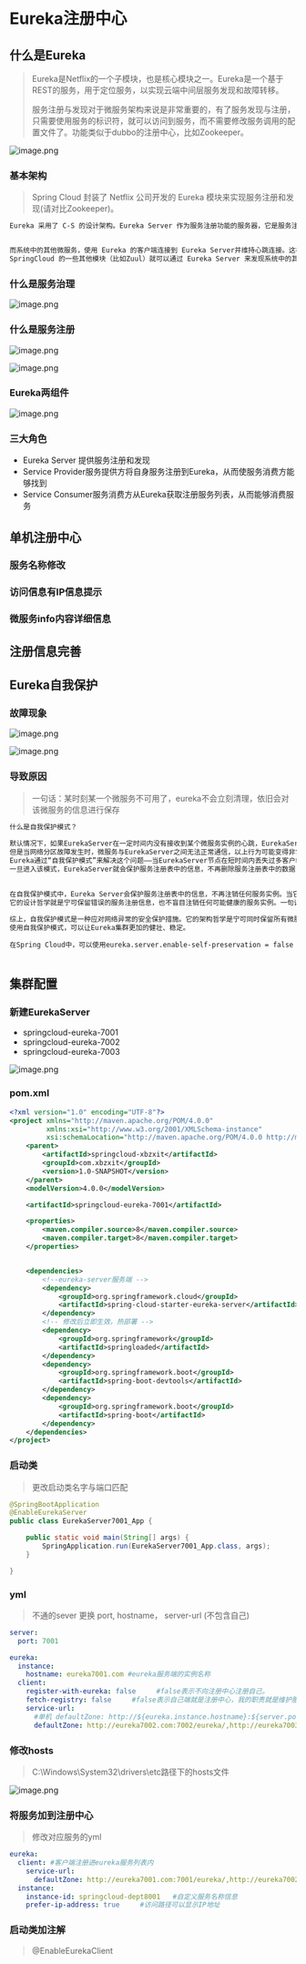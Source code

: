 # Eureka注册中心

## 什么是Eureka

> Eureka是Netflix的一个子模块，也是核心模块之一。Eureka是一个基于REST的服务，用于定位服务，以实现云端中间层服务发现和故障转移。
>
> 服务注册与发现对于微服务架构来说是非常重要的，有了服务发现与注册，只需要使用服务的标识符，就可以访问到服务，而不需要修改服务调用的配置文件了。功能类似于dubbo的注册中心，比如Zookeeper。

![image.png](./assets/1672326290329-image.png)

### 基本架构

> Spring Cloud 封装了 Netflix 公司开发的 Eureka 模块来实现服务注册和发现(请对比Zookeeper)。

```bash
Eureka 采用了 C-S 的设计架构。Eureka Server 作为服务注册功能的服务器，它是服务注册中心。


而系统中的其他微服务，使用 Eureka 的客户端连接到 Eureka Server并维持心跳连接。这样系统的维护人员就可以通过 Eureka Server 来监控系统中各个微服务是否正常运行。
SpringCloud 的一些其他模块（比如Zuul）就可以通过 Eureka Server 来发现系统中的其他微服务，并执行相关的逻辑。


```

### 什么是服务治理

![image.png](./assets/1672325531437-image.png)

### 什么是服务注册

![image.png](./assets/1672325593778-image.png)

![image.png](./assets/1672325604607-image.png)

### Eureka两组件

![image.png](./assets/1672325816959-image.png)

### 三大角色

* Eureka Server 提供服务注册和发现
* Service Provider服务提供方将自身服务注册到Eureka，从而使服务消费方能够找到
* Service Consumer服务消费方从Eureka获取注册服务列表，从而能够消费服务

## 单机注册中心

### 服务名称修改


### 访问信息有IP信息提示



### 微服务info内容详细信息





## 注册信息完善



## Eureka自我保护

### 故障现象

![image.png](./assets/1672327104431-image.png)

![image.png](./assets/1672327110317-image.png)

### 导致原因

> 一句话：某时刻某一个微服务不可用了，eureka不会立刻清理，依旧会对该微服务的信息进行保存

```bash
什么是自我保护模式？
  
默认情况下，如果EurekaServer在一定时间内没有接收到某个微服务实例的心跳，EurekaServer将会注销该实例（默认90秒）。
但是当网络分区故障发生时，微服务与EurekaServer之间无法正常通信，以上行为可能变得非常危险了——因为微服务本身其实是健康的，此时本不应该注销这个微服务。
Eureka通过“自我保护模式”来解决这个问题——当EurekaServer节点在短时间内丢失过多客户端时（可能发生了网络分区故障），那么这个节点就会进入自我保护模式。
一旦进入该模式，EurekaServer就会保护服务注册表中的信息，不再删除服务注册表中的数据（也就是不会注销任何微服务）。当网络故障恢复后，该Eureka Server节点会自动退出自我保护模式。
 

在自我保护模式中，Eureka Server会保护服务注册表中的信息，不再注销任何服务实例。当它收到的心跳数重新恢复到阈值以上时，该Eureka Server节点就会自动退出自我保护模式。
它的设计哲学就是宁可保留错误的服务注册信息，也不盲目注销任何可能健康的服务实例。一句话讲解：好死不如赖活着
 
综上，自我保护模式是一种应对网络异常的安全保护措施。它的架构哲学是宁可同时保留所有微服务（健康的微服务和不健康的微服务都会保留），也不盲目注销任何健康的微服务。
使用自我保护模式，可以让Eureka集群更加的健壮、稳定。
 
在Spring Cloud中，可以使用eureka.server.enable-self-preservation = false 禁用自我保护模式。
 
```

## 集群配置

### 新建EurekaServer

* springcloud-eureka-7001
* springcloud-eureka-7002
* springcloud-eureka-7003

![image.png](./assets/1672359111437-image.png)


### pom.xml

```xml
<?xml version="1.0" encoding="UTF-8"?>
<project xmlns="http://maven.apache.org/POM/4.0.0"
         xmlns:xsi="http://www.w3.org/2001/XMLSchema-instance"
         xsi:schemaLocation="http://maven.apache.org/POM/4.0.0 http://maven.apache.org/xsd/maven-4.0.0.xsd">
    <parent>
        <artifactId>springcloud-xbzxit</artifactId>
        <groupId>com.xbzxit</groupId>
        <version>1.0-SNAPSHOT</version>
    </parent>
    <modelVersion>4.0.0</modelVersion>

    <artifactId>springcloud-eureka-7001</artifactId>

    <properties>
        <maven.compiler.source>8</maven.compiler.source>
        <maven.compiler.target>8</maven.compiler.target>
    </properties>


    <dependencies>
        <!--eureka-server服务端 -->
        <dependency>
            <groupId>org.springframework.cloud</groupId>
            <artifactId>spring-cloud-starter-eureka-server</artifactId>
        </dependency>
        <!-- 修改后立即生效，热部署 -->
        <dependency>
            <groupId>org.springframework</groupId>
            <artifactId>springloaded</artifactId>
        </dependency>
        <dependency>
            <groupId>org.springframework.boot</groupId>
            <artifactId>spring-boot-devtools</artifactId>
        </dependency>
        <dependency>
            <groupId>org.springframework.boot</groupId>
            <artifactId>spring-boot</artifactId>
        </dependency>
    </dependencies>
</project>
```


### 启动类

> 更改启动类名字与端口匹配

```java
@SpringBootApplication
@EnableEurekaServer
public class EurekaServer7001_App {

    public static void main(String[] args) {
        SpringApplication.run(EurekaServer7001_App.class, args);
    }

}
```


### yml

> 不通的sever 更换 port,  hostname， server-url (不包含自己)

```yaml
server:
  port: 7001

eureka:
  instance:
    hostname: eureka7001.com #eureka服务端的实例名称
  client:
    register-with-eureka: false     #false表示不向注册中心注册自己。
    fetch-registry: false     #false表示自己端就是注册中心，我的职责就是维护服务实例，并不需要去检索服务
    service-url:
      #单机 defaultZone: http://${eureka.instance.hostname}:${server.port}/eureka/       #设置与Eureka Server交互的地址查询服务和注册服务都需要依赖这个地址（单机）。
      defaultZone: http://eureka7002.com:7002/eureka/,http://eureka7003.com:7003/eureka/

```


### 修改hosts

> C:\Windows\System32\drivers\etc路径下的hosts文件

![image.png](./assets/1672359485711-image.png)

### 将服务加到注册中心

> 修改对应服务的yml

```yaml
eureka:
  client: #客户端注册进eureka服务列表内
    service-url: 
      defaultZone: http://eureka7001.com:7001/eureka/,http://eureka7002.com:7002/eureka/,http://eureka7003.com:7003/eureka/
  instance:
    instance-id: springcloud-dept8001   #自定义服务名称信息
    prefer-ip-address: true     #访问路径可以显示IP地址
```


### 启动类加注解

> @EnableEurekaClient
